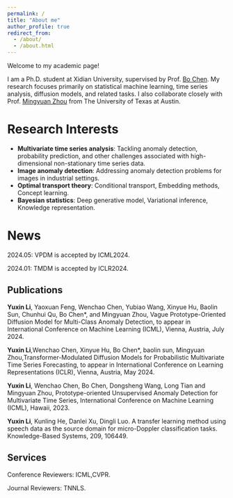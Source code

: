 ```yaml
---
permalink: /
title: "About me"
author_profile: true
redirect_from: 
  - /about/
  - /about.html
---
```

Welcome to my academic page!

I am a Ph.D. student at Xidian University, supervised by Prof. [Bo Chen](https://web.xidian.edu.cn/bchen/). My research focuses primarily on statistical machine learning, time series analysis, diffusion models, and related tasks. I also collaborate closely with Prof. [Mingyuan Zhou](https://mingyuanzhou.github.io) from The University of Texas at Austin.

Research Interests
======
* **Multivariate time series analysis**:  Tackling anomaly detection, probability prediction, and other challenges associated with high-dimensional non-stationary time series data.
* **Image anomaly detection**: Addressing anomaly detection problems for images in industrial settings.
* **Optimal transport theory**: Conditional transport, Embedding methods, Concept learning.
* **Bayesian statistics**: Deep generative model, Variational inference, Knowledge representation.

News
======

2024.05: VPDM is accepted by ICML2024.

2024.01: TMDM is accepted by ICLR2024.

Publications
------

**Yuxin Li**, Yaoxuan Feng, Wenchao Chen, Yubiao Wang, Xinyue Hu, Baolin Sun, Chunhui Qu, Bo Chen*, and Mingyuan Zhou, Vague Prototype-Oriented Diffusion Model for Multi-Class Anomaly Detection, to appear in International Conference on Machine Learning (ICML), Vienna, Austria, July 2024.

**Yuxin Li**,Wenchao Chen, Xinyue Hu, Bo Chen*, baolin sun, Mingyuan Zhou,Transformer-Modulated Diffusion Models for Probabilistic Multivariate Time Series Forecasting, to appear in International Conference on Learning Representations (ICLR), Vienna, Austria, May 2024.

**Yuxin Li**, Wenchao Chen, Bo Chen, Dongsheng Wang, Long Tian and Mingyuan Zhou, Prototype-oriented Unsupervised Anomaly Detection for Multivariate Time Series, International Conference on Machine Learning (ICML), Hawaii, 2023.

**Yuxin Li**, Kunling He, Danlei Xu, Dingli Luo. A transfer learning method using speech data as the source domain for micro-Doppler classification tasks. Knowledge-Based Systems, 209, 106449.


Services
------
Conference Reviewers:
ICML,CVPR.

Journal Reviewers:
TNNLS.

